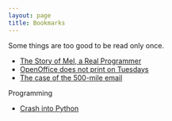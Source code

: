 ```yaml
---
layout: page
title: Bookmarks
---
```


Some things are too good to be read only once.

- [The Story of Mel, a Real Programmer](https://www.cs.utah.edu/~elb/folklore/mel.html)
- [OpenOffice does not print on Tuesdays](http://beza1e1.tuxen.de/lore/print_on_tuesday.html)
- [The case of the 500-mile email](http://ibiblio.org/harris/500milemail.html)

Programming

- [Crash into Python](https://stephensugden.com/crash_into_python/)

